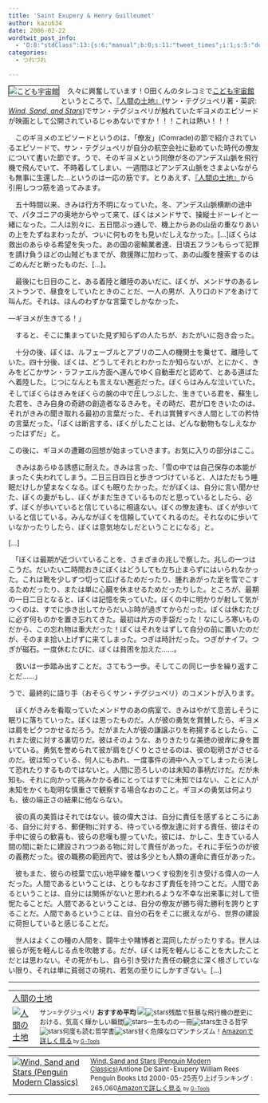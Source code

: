 ```yaml
---
title: 'Saint Exupery & Henry Guilleumet'
author: kazu634
date: 2006-02-22
wordtwit_post_info:
  - 'O:8:"stdClass":13:{s:6:"manual";b:0;s:11:"tweet_times";i:1;s:5:"delay";i:0;s:7:"enabled";i:1;s:10:"separation";s:2:"60";s:7:"version";s:3:"3.7";s:14:"tweet_template";b:0;s:6:"status";i:2;s:6:"result";a:0:{}s:13:"tweet_counter";i:2;s:13:"tweet_log_ids";a:1:{i:0;i:2281;}s:9:"hash_tags";a:0:{}s:8:"accounts";a:1:{i:0;s:7:"kazu634";}}'
categories:
  - つれづれ

---
```

<div class="section">
<p>
<a href="http://chizumado.jp/view?position_id=342039" onclick="__gaTracker('send', 'event', 'outbound-article', 'http://chizumado.jp/view?position_id=342039', '');" target="_blank"><img alt="こども宇宙館" align="left" src="http://chizumado.jp/RasterMap?position_id=342039" border="1" /></a>
</p></p> 
  
<p>
    　久々に興奮しています！O田くんのタレコミで<a href="http://www.kagakukan.sendai-c.ed.jp/space/gekijo/gekijo-1.html" onclick="__gaTracker('send', 'event', 'outbound-article', 'http://www.kagakukan.sendai-c.ed.jp/space/gekijo/gekijo-1.html', 'こども宇宙館');" target="blank">こども宇宙館</a>というところで、<a href="https://www.amazon.co.jp/exec/obidos/ASIN/4102122028/goodpic-22/ref=nosim/" onclick="__gaTracker('send', 'event', 'outbound-article', 'https://www.amazon.co.jp/exec/obidos/ASIN/4102122028/goodpic-22/ref=nosim/', '『人間の土地』');" target="blank">『人間の土地』</a>(サン・テグジュペリ著・英訳: <i><a href="https://www.amazon.co.jp/exec/obidos/ASIN/0141183195/goodpic-22/ref=nosim/" onclick="__gaTracker('send', 'event', 'outbound-article', 'https://www.amazon.co.jp/exec/obidos/ASIN/0141183195/goodpic-22/ref=nosim/', 'Wind, Sand, and Stars');" target="blank">Wind, Sand, and Stars</a></i>)でサン・テグジュペリが触れていたギヨメのエピソードが映画として公開されているじゃあないですか！！！これは熱い！！！
</p></p> 
  
<p>
    　このギヨメのエピソードというのは、「僚友」(Comrade)の節で紹介されているエピソードで、サン・テグジュペリが自分の航空会社に勤めていた時代の僚友について書いた節です。うで、そのギヨメという同僚が冬のアンデス山脈を飛行機で飛んでいて、不時着してしまい、一週間ほどアンデス山脈をさまよいながらも無事に生還した…というのは一応の筋です。とりあえず、<a href="https://www.amazon.co.jp/exec/obidos/ASIN/4102122028/goodpic-22/ref=nosim/" onclick="__gaTracker('send', 'event', 'outbound-article', 'https://www.amazon.co.jp/exec/obidos/ASIN/4102122028/goodpic-22/ref=nosim/', '『人間の土地』');" target="blank">『人間の土地』</a>から引用しつつ筋を追ってみます。
</p>
  
<p>
<blockquote>
</blockquote>
</p>
  
<p>
    　五十時間以来、きみは行方不明になっていた。冬、アンデス山脈横断の途中で、パタゴニアの奥地からやって来て、ぼくはメンドサで、操縦士ドーレイと一緒になった。二人は別々に、五日間ぶっ通しで、機上からあの山岳の重なりあいの上をたずねまわったが、ついに何ものをも見いだしえなかった。[&#8230;]ぼくらは救出のあらゆる希望を失った。あの国の密輸業者達、日頃五フランもらって犯罪を請け負うほどの山賊どもまでが、救援隊に加わって、あの山腹を捜索するのはごめんだと断ったものだ、[&#8230;]。
</p></p> 
  
<p>
    　最後に七日目のこと、ある着陸と離陸のあいだに、ぼくが、メンドサのあるレストランで、昼食をしていたときのことだ、一人の男が、入り口のドアをあけて叫んだ。それは、ほんのわずかな言葉でしかなかった、
</p></p> 
  
<p>
    ―ギヨメが生きてる！」
</p></p> 
  
<p>
    　すると、そこに集まっていた見ず知らずの人たちが、おたがいに抱き合った。
</p></p> 
  
<p>
    　十分の後、ぼくは、ルフェーブルとアブリの二人の機関士を乗せて、離陸していた。四十分後、ぼくは、どうしてそれとわかったか知らないが、とにかく、きみをどこかサン・ラファエル方面へ運んでゆく自動車だと認めて、とある道ばたへ着陸した。じつになんとも言えない邂逅だった。ぼくらはみんな泣いていた。そしてぼくらはきみをぼくらの腕の中で<ruby><rb>圧<rp>(<rt>お<rp>)</rp></rt></rp></rb></ruby>しつぶした、生きている君を、蘇生した君を、きみ自身の奇跡の創造者なるきみを。その時だ、君が口をきいたのは、それがきみの聞き取れる最初の言葉だった、それは賞賛すべき人間としての矜恃の言葉だった、「ぼくは断言する、ぼくがしたことは、どんな動物もなしえなかったはずだ」と。
</p></p> 
  
<p>
    この後に、ギヨメの遭難の回想が始まっていきます。お気に入りの部分はここ。
</p>
  
<p>
<blockquote>
</blockquote>
</p>
  
<p>
    　きみはあらゆる誘惑に耐えた。きみは言った、「雪の中では自己保存の本能がまったく失われてしまう。二日三日四日と歩きつづけていると、人はただもう睡眠だけしか望まなくなる。ぼくも眠りたかった。だがぼくは、自分に言い聞かせた、ぼくの妻がもし、ぼくがまだ生きているものだと思っているとしたら、必ず、ぼくが歩いていると信じているに相違ない。ぼくの僚友達も、ぼくが歩いていると信じている。みんながぼくを信頼していてくれるのだ。それなのに歩いていなかったりしたら、ぼくは意気地なしだということになる」と。
</p></p> 
  
<p>
    [&#8230;]
</p></p> 
  
<p>
    　「ぼくは最期が近づいていることを、さまざまの兆しで察した。兆しの一つはこうだ。だいたい二時間おきにぼくはどうしても立ち止まらずにはいられなかった。これは靴を少しずつ切って広げるためだったり、腫れあがった足を雪でこするためだったり、または単に心臓を休ませるためだったりした。ところが、最期の一日二日となると、ぼくは記憶を失っていた。ぼくの中に明かりが射して気がつくのは、すでに歩き出してからだいぶ時が過ぎてからだった。ぼくは休むたびに必ず何ものかを置き忘れてきた。最初は片方の手袋だった！なにしろ寒いものだから、この忘れ物は重大だった！ぼくはそれをはずして自分の前に置いたのだが、そのまま拾い上げずに来てしまった。つぎは時計だった。つぎがナイフ。つぎが磁石。一度休むたびに、ぼくは貧困を加えた……。
</p>
  
<p>
    　救いは一歩踏み出すことだ。さてもう一歩。そしてこの同じ一歩を繰り返すことだ……」
</p></p> 
  
<p>
    うで、最終的に語り手（おそらくサン・テグジュペリ）のコメントが入ります。
</p>
  
<p>
<blockquote>
</blockquote>
</p>
  
<p>
    　ぼくがきみを看取っていたメンドサのあの病室で、きみはやがて息苦しそうに眠りに落ちていった。ぼくは思ったものだ。人が彼の勇気を賞賛したら、ギヨメは肩をピクつかせるだろう。だがまた人が彼の謙譲ぶりを称揚するとしたら、これまた彼に対する裏切りだ。彼はそのような、ありきたりな美徳の彼岸に身を置いている。勇気を誉められて彼が肩をぴくりとさせるのは、彼の聡明さがさせるのだ。彼は知っている、何人にもあれ、一度事件の渦中へ入ってしまったら決して恐れたりするものではないと。人間に恐ろしいのは未知の事柄だけだ。だが未知も、それに向かって挑みかかる者にとってはすでに未知ではない、ことに人が未知をかくも聡明な慎重さで観察する場合なおのこと。ギヨメの勇気は何よりも、彼の端正さの結果に他ならない。
</p></p> 
  
<p>
    　彼の真の美質はそれではない。彼の偉大さは、自分に責任を感ずるところにある、自分に対する、郵便物に対する、待っている僚友達に対する責任、彼はその手中に彼らの歓喜も、彼らの悲嘆も握っていた。彼には、かしこ、生きている人間の間に新たに建設されつつある物に対して責任があった。それに手伝うのが彼の義務だった。彼の職務の範囲内で、彼は多少とも人類の運命に責任があった。
</p></p> 
  
<p>
    　彼もまた、彼らの枝葉で広い地平線を覆いつくす役割を引き受ける偉人の一人だった。人間であるということは、とりもなおさず責任を持つことだ。人間であるということは、自分には関係がないと思われるような不幸な出来事に対して忸怩たることだ。人間であるということは、自分の僚友が勝ち得た勝利を誇りとすることだ。人間であるということは、自分の石をそこに据えながら、世界の建設に荷担していると感じることだ。
</p></p> 
  
<p>
    　世人はよくこの種の人間を、闘牛士や賭博者と混同したがったりする。世人は彼らが死を軽んじる点を吹聴する。だが、ぼくは死を軽んじることを大したことだとは思わない。その死がもし、自ら引き受けた責任の観念に深く根ざしていない限り、それは単に貧弱さの現れ、若気の至りにしかすぎない。[&#8230;]
</p></p> 
  
<hr />
  
<p>
<table cellpadding="5" border="0">
<tr>
<td colspan="2">
<a href="https://www.amazon.co.jp/exec/obidos/ASIN/4102122028/goodpic-22/ref=nosim/" onclick="__gaTracker('send', 'event', 'outbound-article', 'https://www.amazon.co.jp/exec/obidos/ASIN/4102122028/goodpic-22/ref=nosim/', '人間の土地');" target="_blank">人間の土地</a>
</td>
</tr>
      
<tr>
<td valign="top">
<a href="https://www.amazon.co.jp/exec/obidos/ASIN/4102122028/goodpic-22/ref=nosim/" onclick="__gaTracker('send', 'event', 'outbound-article', 'https://www.amazon.co.jp/exec/obidos/ASIN/4102122028/goodpic-22/ref=nosim/', '');" target="_blank"><img alt="人間の土地" src="http://images.amazon.com/images/P/4102122028.09._SCMZZZZZZZ_.jpg" border="0" /></a>
</td>
        
<td valign="top">
<font size="-1">サン=テグジュペリ <strong>おすすめ平均</strong> <img src="http://g-images.amazon.com/images/G/01/detail/stars-4-5.gif" /><img alt="stars" src="http://g-images.amazon.com/images/G/01/detail/stars-5-0.gif" />残酷で狂暴な飛行機の歴史における、気高く輝かしい瞬間<img alt="stars" src="http://g-images.amazon.com/images/G/01/detail/stars-5-0.gif" />一生ものの一冊<img alt="stars" src="http://g-images.amazon.com/images/G/01/detail/stars-5-0.gif" />生きる哲学<img alt="stars" src="http://g-images.amazon.com/images/G/01/detail/stars-5-0.gif" />何度も読む哲学書<img alt="stars" src="http://g-images.amazon.com/images/G/01/detail/stars-2-0.gif" />甘く危険なロマンチシズム！<a href="https://www.amazon.co.jp/exec/obidos/ASIN/4102122028/goodpic-22/ref=nosim/" onclick="__gaTracker('send', 'event', 'outbound-article', 'https://www.amazon.co.jp/exec/obidos/ASIN/4102122028/goodpic-22/ref=nosim/', 'Amazonで詳しく見る');" target="_blank">Amazonで詳しく見る</a></font><font size="-2"> by <a href="http://www.goodpic.com/mt/aws/index.html" onclick="__gaTracker('send', 'event', 'outbound-article', 'http://www.goodpic.com/mt/aws/index.html', 'G-Tools');">G-Tools</a></font>
</td>
</tr>
</table>
    
<p>
<table cellpadding="5" border="0">
<tr>
<td valign="top">
<a href="https://www.amazon.co.jp/exec/obidos/ASIN/0141183195/goodpic-22/ref=nosim/" onclick="__gaTracker('send', 'event', 'outbound-article', 'https://www.amazon.co.jp/exec/obidos/ASIN/0141183195/goodpic-22/ref=nosim/', '');" target="_blank"><img alt="Wind, Sand and Stars (Penguin Modern Classics)" src="http://images.amazon.com/images/P/0141183195.09._SCMZZZZZZZ_.jpg" border="0" /></a>
</td>
          
<td valign="top">
<font size="-1"><a href="https://www.amazon.co.jp/exec/obidos/ASIN/0141183195/goodpic-22/ref=nosim/" onclick="__gaTracker('send', 'event', 'outbound-article', 'https://www.amazon.co.jp/exec/obidos/ASIN/0141183195/goodpic-22/ref=nosim/', 'Wind, Sand and Stars (Penguin Modern Classics)');" target="_blank">Wind, Sand and Stars (Penguin Modern Classics)</a>Antione De Saint-Exupery William Rees Penguin Books Ltd 2000-05-25売り上げランキング : 265,060<a href="https://www.amazon.co.jp/exec/obidos/ASIN/0141183195/goodpic-22/ref=nosim/" onclick="__gaTracker('send', 'event', 'outbound-article', 'https://www.amazon.co.jp/exec/obidos/ASIN/0141183195/goodpic-22/ref=nosim/', 'Amazonで詳しく見る');" target="_blank">Amazonで詳しく見る</a></font> <font size="-2">by <a href="http://www.goodpic.com/mt/aws/index.html" onclick="__gaTracker('send', 'event', 'outbound-article', 'http://www.goodpic.com/mt/aws/index.html', 'G-Tools');">G-Tools</a></font>
</td>
</tr>
</table></div>
